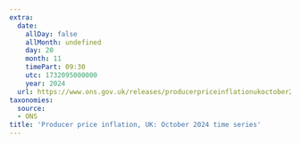 ```yaml
---
extra:
  date:
    allDay: false
    allMonth: undefined
    day: 20
    month: 11
    timePart: 09:30
    utc: 1732095000000
    year: 2024
  url: https://www.ons.gov.uk/releases/producerpriceinflationukoctober2024timeseries
taxonomies:
  source:
  - ONS
title: 'Producer price inflation, UK: October 2024 time series'
---
```

